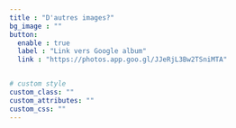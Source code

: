 ```yaml
---
title : "D'autres images?"
bg_image : ""
button:
  enable : true
  label : "Link vers Google album"
  link : "https://photos.app.goo.gl/JJeRjL3Bw2TSniMTA"


# custom style
custom_class: ""
custom_attributes: ""
custom_css: ""
---
```

